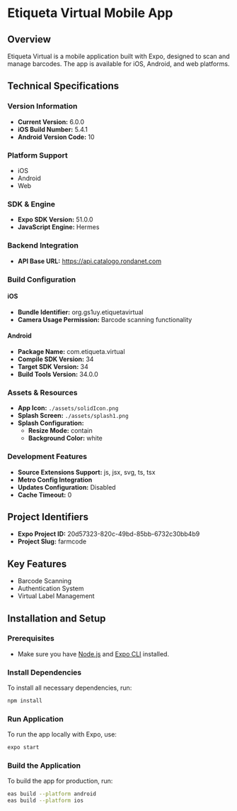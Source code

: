 # Etiqueta Virtual Mobile App

## Overview

Etiqueta Virtual is a mobile application built with Expo, designed to scan and manage barcodes. The app is available for iOS, Android, and web platforms.

## Technical Specifications

### Version Information

- **Current Version:** 6.0.0
- **iOS Build Number:** 5.4.1
- **Android Version Code:** 10

### Platform Support

- iOS
- Android
- Web

### SDK & Engine

- **Expo SDK Version:** 51.0.0
- **JavaScript Engine:** Hermes

### Backend Integration

- **API Base URL:** https://api.catalogo.rondanet.com

### Build Configuration

#### iOS

- **Bundle Identifier:** org.gs1uy.etiquetavirtual
- **Camera Usage Permission:** Barcode scanning functionality

#### Android

- **Package Name:** com.etiqueta.virtual
- **Compile SDK Version:** 34
- **Target SDK Version:** 34
- **Build Tools Version:** 34.0.0

### Assets & Resources

- **App Icon:** `./assets/solidIcon.png`
- **Splash Screen:** `./assets/splash1.png`
- **Splash Configuration:**
  - **Resize Mode:** contain
  - **Background Color:** white

### Development Features

- **Source Extensions Support:** js, jsx, svg, ts, tsx
- **Metro Config Integration**
- **Updates Configuration:** Disabled
- **Cache Timeout:** 0

## Project Identifiers

- **Expo Project ID:** 20d57323-820c-49bd-85bb-6732c30bb4b9
- **Project Slug:** farmcode

## Key Features

- Barcode Scanning
- Authentication System
- Virtual Label Management

## Installation and Setup

### Prerequisites

- Make sure you have [Node.js](https://nodejs.org/) and [Expo CLI](https://docs.expo.dev/workflow/expo-cli/) installed.

### Install Dependencies

To install all necessary dependencies, run:

```bash
npm install
```

### Run Application

To run the app locally with Expo, use:

```bash
expo start
```

### Build the Application

To build the app for production, run:

```bash
eas build --platform android
eas build --platform ios
```
